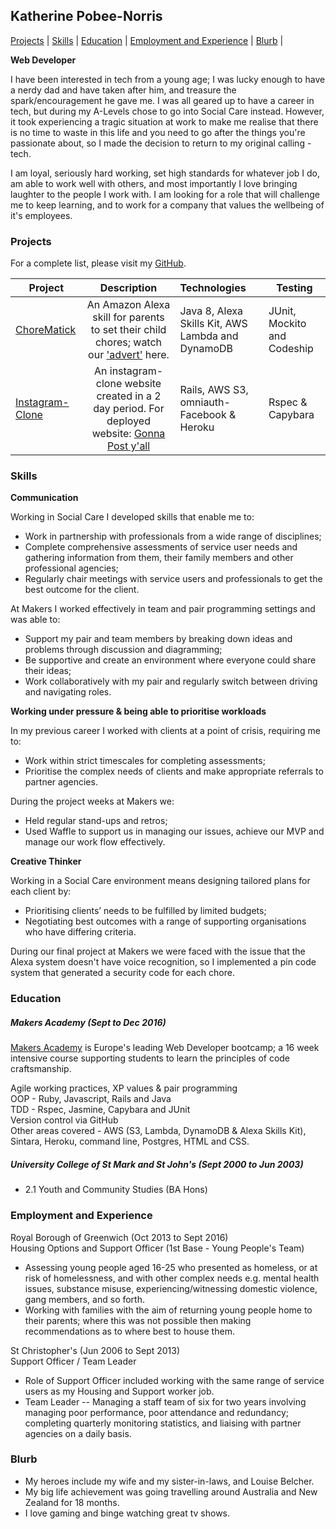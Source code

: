 ## Katherine Pobee-Norris

[Projects](#projects) | [Skills](#skills) | [Education](#education) | [Employment and Experience](#employment-and-experience) | [Blurb](#blurb) |

**Web Developer**

I have been interested in tech from a young age; I was lucky enough to have a nerdy dad and have taken after him, and treasure the spark/encouragement he gave me.  I was all geared up to have a career in tech, but during my A-Levels chose to go into Social Care instead.  However, it took experiencing a tragic situation at work to make me realise that there is no time to waste in this life and you need to go after the things you're passionate about, so I made the decision to return to my original calling - tech.

I am loyal, seriously hard working, set high standards for whatever job I do, am able to work well with others, and most importantly I love bringing laughter to the people I work with.  I am looking for a role that will challenge me to keep learning, and to work for a company that values the wellbeing of it's employees.  


### Projects

For a complete list, please visit my [GitHub](https://github.com/KPobeeNorris?tab=repositories).


| Project                       | Description                                             | Technologies                       |  Testing                           |
| -------------------------- |:-----------------------------------------------------------------------------:|:-------------------|-------------------|
| [ChoreMatick](https://github.com/KPobeeNorris/ChoreMatick/tree/master/chorematick)      | An Amazon Alexa skill for parents to set their child chores; watch our ['advert'](https://www.youtube.com/watch?v=jK6xQBi9nB4) here.                  | Java 8, Alexa Skills Kit, AWS Lambda and DynamoDB   | JUnit, Mockito and Codeship       |
|[Instagram-Clone](https://github.com/KPobeeNorris/instagram-challenge)                   | An instagram-clone website created in a 2 day period.  For deployed website:  [Gonna Post y'all](https://gonna-post-yall.herokuapp.com/posts) | Rails, AWS S3, omniauth-Facebook & Heroku     | Rspec & Capybara                  |


### Skills

**Communication**

Working in Social Care I developed skills that enable me to:

* Work in partnership with professionals from a wide range of disciplines;
* Complete comprehensive assessments of service user needs and gathering information from them, their family members and other professional agencies;
* Regularly chair meetings with service users and professionals to get the best outcome for the client.

At Makers I worked effectively in team and pair programming settings and was able to:

* Support my pair and team members by breaking down ideas and problems through discussion and diagramming;
* Be supportive and create an environment where everyone could share their ideas;
* Work collaboratively with my pair and regularly switch between driving and navigating roles.

**Working under pressure & being able to prioritise workloads**

In my previous career I worked with clients at a point of crisis, requiring me to:

* Work within strict timescales for completing assessments;
* Prioritise the complex needs of clients and make appropriate referrals to partner agencies.

During the project weeks at Makers we:

* Held regular stand-ups and retros;
* Used Waffle to support us in managing our issues, achieve our MVP and manage our work flow effectively.

**Creative Thinker**

Working in a Social Care environment means designing tailored plans for each client by:

* Prioritising clients’ needs to be fulfilled by limited budgets;
* Negotiating best outcomes with a range of supporting organisations who have differing criteria.

During our final project at Makers we were faced with the issue that the Alexa system doesn't have voice recognition, so I implemented a pin code system that generated a security code for each chore.


### Education

##### Makers Academy (Sept to Dec 2016)

[Makers Academy](http://employers.makersacademy.com/) is Europe's leading Web Developer bootcamp; a 16 week intensive course supporting students to learn the principles of code craftsmanship.  

Agile working practices, XP values & pair programming<br>
OOP - Ruby, Javascript, Rails and Java<br>
TDD - Rspec, Jasmine, Capybara and JUnit<br>
Version control via GitHub<br>
Other areas covered - AWS (S3, Lambda, DynamoDB & Alexa Skills Kit), Sintara, Heroku, command line, Postgres, HTML and CSS.

##### University College of St Mark and St John's (Sept 2000 to Jun 2003)

- 2.1 Youth and Community Studies (BA Hons)


### Employment and Experience

Royal Borough of Greenwich (Oct 2013 to Sept 2016)    
Housing Options and Support Officer (1st Base - Young People's Team)
- Assessing young people aged 16-25 who presented as homeless, or at risk of homelessness, and with other complex needs e.g. mental health issues, substance misuse, experiencing/witnessing domestic violence, gang members, and so forth.  
- Working with families with the aim of returning young people home to their parents; where this was not possible then making recommendations as to where best to house them.

St Christopher's (Jun 2006 to Sept 2013)   
Support Officer / Team Leader
- Role of Support Officer included working with the same range of service users as my Housing and Support worker job.
- Team Leader -- Managing a staff team of six for two years involving managing poor performance, poor attendance and redundancy; completing quarterly monitoring statistics, and liaising with partner agencies on a daily basis.


### Blurb
- My heroes include my wife and my sister-in-laws, and Louise Belcher.
- My big life achievement was going travelling around Australia and New Zealand for 18 months.
- I love gaming and binge watching great tv shows.
